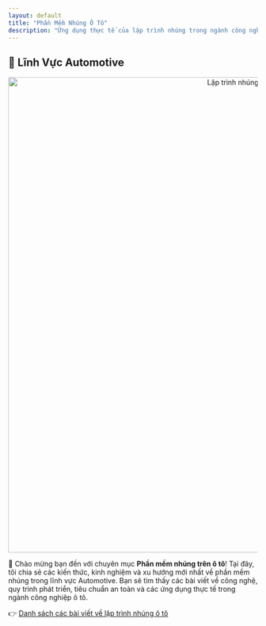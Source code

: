 ```yaml
---
layout: default
title: "Phần Mềm Nhúng Ô Tô"
description: "Ứng dụng thực tế của lập trình nhúng trong ngành công nghiệp ô tô"
---
```


## 🚗 Lĩnh Vực Automotive

<p align="center">
  <img src="/automotive/assets/automotive.png" alt="Lập trình nhúng trong ô tô" style="width: 100vw" />
</p>

👋 Chào mừng bạn đến với chuyên mục **Phần mềm nhúng trên ô tô**! Tại đây, tôi chia sẻ các kiến thức, kinh nghiệm và xu hướng mới nhất về phần mềm nhúng trong lĩnh vực Automotive. Bạn sẽ tìm thấy các bài viết về công nghệ, quy trình phát triển, tiêu chuẩn an toàn và các ứng dụng thực tế trong ngành công nghiệp ô tô.

👉 [Danh sách các bài viết về lập trình nhúng ô tô](/automotive/posts/)